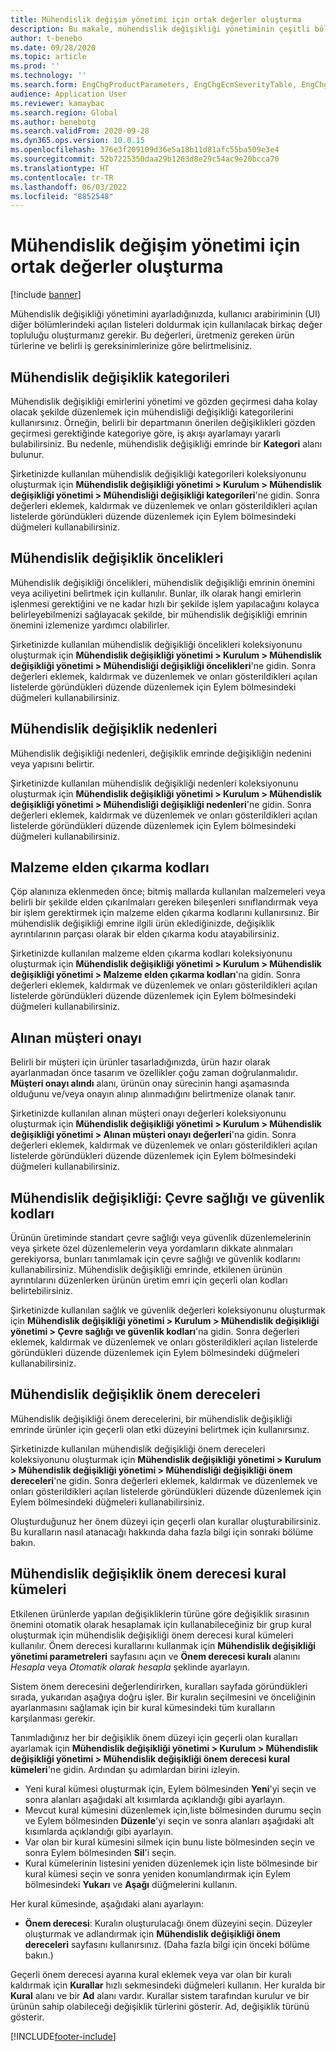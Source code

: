 ```yaml
---
title: Mühendislik değişim yönetimi için ortak değerler oluşturma
description: Bu makale, mühendislik değişikliği yönetiminin çeşitli bölümlerindeki parametreler için kullanılan ortak değerlerin nasıl kurulacağını açıklar.
author: t-benebo
ms.date: 09/28/2020
ms.topic: article
ms.prod: ''
ms.technology: ''
ms.search.form: EngChgProductParameters, EngChgEcmSeverityTable, EngChgEcmSeverityRuleSet, EngChgEcmSeverityLookup,EngChgEcmSeverityChart,EngChgEcmRequestSeverityChart,EngChgEcmPriorityTable, EngChgEcmPriorityLookup, EngChgEcmPriorityChart, EngChgEcmMaterialDisposition, EngChgEcmEH
audience: Application User
ms.reviewer: kamaybac
ms.search.region: Global
ms.author: benebotg
ms.search.validFrom: 2020-09-28
ms.dyn365.ops.version: 10.0.15
ms.openlocfilehash: 376e3f209109d36e5a18b11d81afc55ba509e3e4
ms.sourcegitcommit: 52b7225350daa29b1263d8e29c54ac9e20bcca70
ms.translationtype: HT
ms.contentlocale: tr-TR
ms.lasthandoff: 06/03/2022
ms.locfileid: "8852548"
---
```

# <a name="establish-common-values-for-engineering-change-management"></a>Mühendislik değişim yönetimi için ortak değerler oluşturma

[!include [banner](../includes/banner.md)]

Mühendislik değişikliği yönetimini ayarladığınızda, kullanıcı arabiriminin (UI) diğer bölümlerindeki açılan listeleri doldurmak için kullanılacak birkaç değer topluluğu oluşturmanız gerekir. Bu değerleri, üretmeniz gereken ürün türlerine ve belirli iş gereksinimlerinize göre belirtmelisiniz.

## <a name="engineering-change-categories"></a>Mühendislik değişiklik kategorileri

Mühendislik değişikliği emirlerini yönetimi ve gözden geçirmesi daha kolay olacak şekilde düzenlemek için mühendisliği değişikliği kategorilerini kullanırsınız. Örneğin, belirli bir departmanın önerilen değişiklikleri gözden geçirmesi gerektiğinde kategoriye göre, iş akışı ayarlamayı yararlı bulabilirsiniz. Bu nedenle, mühendislik değişikliği emrinde bir **Kategori** alanı bulunur.

Şirketinizde kullanılan mühendislik değişikliği kategorileri koleksiyonunu oluşturmak için **Mühendislik değişikliği yönetimi \> Kurulum \> Mühendislik değişikliği yönetimi \> Mühendisliği değişikliği kategorileri**'ne gidin. Sonra değerleri eklemek, kaldırmak ve düzenlemek ve onları gösterildikleri açılan listelerde göründükleri düzende düzenlemek için Eylem bölmesindeki düğmeleri kullanabilirsiniz.

## <a name="engineering-change-priorities"></a>Mühendislik değişiklik öncelikleri

Mühendislik değişikliği öncelikleri, mühendislik değişikliği emrinin önemini veya aciliyetini belirtmek için kullanılır. Bunlar, ilk olarak hangi emirlerin işlenmesi gerektiğini ve ne kadar hızlı bir şekilde işlem yapılacağını kolayca belirleyebilmenizi sağlayacak şekilde, bir mühendislik değişikliği emrinin önemini izlemenize yardımcı olabilirler.

Şirketinizde kullanılan mühendislik değişikliği öncelikleri koleksiyonunu oluşturmak için **Mühendislik değişikliği yönetimi \> Kurulum \> Mühendislik değişikliği yönetimi \> Mühendisliği değişikliği öncelikleri**'ne gidin. Sonra değerleri eklemek, kaldırmak ve düzenlemek ve onları gösterildikleri açılan listelerde göründükleri düzende düzenlemek için Eylem bölmesindeki düğmeleri kullanabilirsiniz.

## <a name="engineering-change-reasons"></a>Mühendislik değişiklik nedenleri

Mühendislik değişikliği nedenleri, değişiklik emrinde değişikliğin nedenini veya yapısını belirtir.

Şirketinizde kullanılan mühendislik değişikliği nedenleri koleksiyonunu oluşturmak için **Mühendislik değişikliği yönetimi \> Kurulum \> Mühendislik değişikliği yönetimi \> Mühendisliği değişikliği nedenleri**'ne gidin. Sonra değerleri eklemek, kaldırmak ve düzenlemek ve onları gösterildikleri açılan listelerde göründükleri düzende düzenlemek için Eylem bölmesindeki düğmeleri kullanabilirsiniz.

## <a name="material-disposal-codes"></a>Malzeme elden çıkarma kodları

Çöp alanınıza eklenmeden önce; bitmiş mallarda kullanılan malzemeleri veya belirli bir şekilde elden çıkarılmaları gereken bileşenleri sınıflandırmak veya bir işlem gerektirmek için malzeme elden çıkarma kodlarını kullanırsınız. Bir mühendislik değişikliği emrine ilgili ürün eklediğinizde, değişiklik ayrıntılarının parçası olarak bir elden çıkarma kodu atayabilirsiniz.

Şirketinizde kullanılan malzeme elden çıkarma kodları koleksiyonunu oluşturmak için **Mühendislik değişikliği yönetimi \> Kurulum \> Mühendislik değişikliği yönetimi \> Malzeme elden çıkarma kodları**'na gidin. Sonra değerleri eklemek, kaldırmak ve düzenlemek ve onları gösterildikleri açılan listelerde göründükleri düzende düzenlemek için Eylem bölmesindeki düğmeleri kullanabilirsiniz.

## <a name="received-customer-approval"></a>Alınan müşteri onayı

Belirli bir müşteri için ürünler tasarladığınızda, ürün hazır olarak ayarlanmadan önce tasarım ve özellikler çoğu zaman doğrulanmalıdır. **Müşteri onayı alındı** alanı, ürünün onay sürecinin hangi aşamasında olduğunu ve/veya onayın alınıp alınmadığını belirtmenize olanak tanır.

Şirketinizde kullanılan alınan müşteri onayı değerleri koleksiyonunu oluşturmak için **Mühendislik değişikliği yönetimi \> Kurulum \> Mühendislik değişikliği yönetimi \> Alınan müşteri onayı değerleri**'na gidin. Sonra değerleri eklemek, kaldırmak ve düzenlemek ve onları gösterildikleri açılan listelerde göründükleri düzende düzenlemek için Eylem bölmesindeki düğmeleri kullanabilirsiniz.

## <a name="engineering-change--environmental-health-and-safety-codes"></a>Mühendislik değişikliği: Çevre sağlığı ve güvenlik kodları

Ürünün üretiminde standart çevre sağlığı veya güvenlik düzenlemelerinin veya şirkete özel düzenlemelerin veya yordamların dikkate alınmaları gerekiyorsa, bunları tanımlamak için çevre sağlığı ve güvenlik kodlarını kullanabilirsiniz. Mühendislik değişikliği emrinde, etkilenen ürünün ayrıntılarını düzenlerken ürünün üretim emri için geçerli olan kodları belirtebilirsiniz.

Şirketinizde kullanılan sağlık ve güvenlik değerleri koleksiyonunu oluşturmak için **Mühendislik değişikliği yönetimi \> Kurulum \> Mühendislik değişikliği yönetimi \> Çevre sağlığı ve güvenlik kodları**'na gidin. Sonra değerleri eklemek, kaldırmak ve düzenlemek ve onları gösterildikleri açılan listelerde göründükleri düzende düzenlemek için Eylem bölmesindeki düğmeleri kullanabilirsiniz.

## <a name="engineering-change-severities"></a>Mühendislik değişiklik önem dereceleri

Mühendislik değişikliği önem derecelerini, bir mühendislik değişikliği emrinde ürünler için geçerli olan etki düzeyini belirtmek için kullanırsınız.

Şirketinizde kullanılan mühendislik değişikliği önem dereceleri koleksiyonunu oluşturmak için **Mühendislik değişikliği yönetimi \> Kurulum \> Mühendislik değişikliği yönetimi \> Mühendisliği değişikliği önem dereceleri**'ne gidin. Sonra değerleri eklemek, kaldırmak ve düzenlemek ve onları gösterildikleri açılan listelerde göründükleri düzende düzenlemek için Eylem bölmesindeki düğmeleri kullanabilirsiniz.

Oluşturduğunuz her önem düzeyi için geçerli olan kurallar oluşturabilirsiniz. Bu kuralların nasıl atanacağı hakkında daha fazla bilgi için sonraki bölüme bakın.

## <a name="engineering-change-severity-rule-sets"></a>Mühendislik değişiklik önem derecesi kural kümeleri

Etkilenen ürünlerde yapılan değişikliklerin türüne göre değişiklik sırasının önemini otomatik olarak hesaplamak için kullanabileceğiniz bir grup kural oluşturmak için mühendislik değişikliği önem derecesi kural kümeleri kullanılır. Önem derecesi kurallarını kullanmak için **Mühendislik değişikliği yönetimi parametreleri** sayfasını açın ve **Önem derecesi kuralı** alanını *Hesapla* veya *Otomatik olarak hesapla* şeklinde ayarlayın.

Sistem önem derecesini değerlendirirken, kuralları sayfada göründükleri sırada, yukarıdan aşağıya doğru işler. Bir kuralın seçilmesini ve önceliğinin ayarlanmasını sağlamak için bir kural kümesindeki tüm kuralların karşılanması gerekir.

Tanımladığınız her bir değişiklik önem düzeyi için geçerli olan kuralları ayarlamak için **Mühendislik değişikliği yönetimi \> Kurulum \> Mühendislik değişikliği yönetimi \> Mühendislik değişikliği önem derecesi kural kümeleri**'ne gidin. Ardından şu adımlardan birini izleyin.

- Yeni kural kümesi oluşturmak için, Eylem bölmesinden **Yeni**'yi seçin ve sonra alanları aşağıdaki alt kısımlarda açıklandığı gibi ayarlayın.
- Mevcut kural kümesini düzenlemek için,liste bölmesinden durumu seçin ve Eylem bölmesinden **Düzenle**'yi seçin ve sonra alanları aşağıdaki alt kısımlarda açıklandığı gibi ayarlayın.
- Var olan bir kural kümesini silmek için bunu liste bölmesinden seçin ve sonra Eylem bölmesinden **Sil**'i seçin.
- Kural kümelerinin listesini yeniden düzenlemek için liste bölmesinde bir kural kümesi seçin ve sonra yeniden konumlandırmak için Eylem bölmesindeki **Yukarı** ve **Aşağı** düğmelerini kullanın.

Her kural kümesinde, aşağıdaki alanı ayarlayın:

- **Önem derecesi**: Kuralın oluşturulacağı önem düzeyini seçin. Düzeyler oluşturmak ve adlandırmak için **Mühendislik değişikliği önem dereceleri** sayfasını kullanırsınız. (Daha fazla bilgi için önceki bölüme bakın.)

Geçerli önem derecesi ayarına kural eklemek veya var olan bir kuralı kaldırmak için **Kurallar** hızlı sekmesindeki düğmeleri kullanın. Her kuralda bir **Kural** alanı ve bir **Ad** alanı vardır. Kurallar sistem tarafından kurulur ve bir ürünün sahip olabileceği değişiklik türlerini gösterir. Ad, değişiklik türünü gösterir.


[!INCLUDE[footer-include](../../includes/footer-banner.md)]